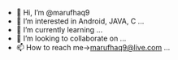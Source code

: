 - 👋 Hi, I’m @marufhaq9
- 👀 I’m interested in Android, JAVA, C ...
- 🌱 I’m currently learning ...
- 💞️ I’m looking to collaborate on ...
- 📫 How to reach me->marufhaq9@live.com ...

<!---
marufhaq9/marufhaq9 is a ✨ special ✨ repository because its `README.md` (this file) appears on your GitHub profile.
You can click the Preview link to take a look at your changes.
--->
